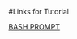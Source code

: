 #Links for Tutorial

[BASH PROMPT](https://www.linux.com/learn/how-make-fancy-and-useful-bash-prompt-linux)

